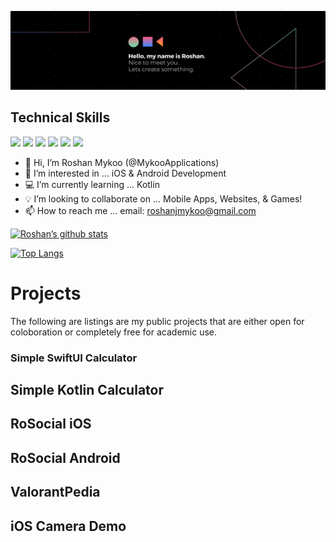 ![banner](https://raw.githubusercontent.com/MykooApplications/MykooApplications/main/Black%20Technology%20LinkedIn%20Banner.png)

<h2>Technical Skills</h2>

![](https://img.shields.io/badge/iOS-000000?style=for-the-badge&logo=ios&logoColor=white)
![](https://img.shields.io/badge/Android-3DDC84?style=for-the-badge&logo=android&logoColor=white)
![](https://img.shields.io/badge/HTML5-E34F26?style=for-the-badge&logo=html5&logoColor=white)
![](https://img.shields.io/badge/CSS3-1572B6?style=for-the-badge&logo=css3&logoColor=white)
![](https://img.shields.io/badge/Java-ED8B00?style=for-the-badge&logo=java&logoColor=white)
![](https://img.shields.io/badge/Swift-FA7343?style=for-the-badge&logo=swift&logoColor=white)

<!-- ![]()
![]()
![]()
![]()
![]() -->

- 👋 Hi, I’m Roshan Mykoo (@MykooApplications)
- 👀 I’m interested in ... iOS & Android Development
- 💻 I’m currently learning ... Kotlin
- 💡 I’m looking to collaborate on ... Mobile Apps, Websites, & Games!
- 📫 How to reach me ... email: roshanjmykoo@gmail.com



[![Roshan’s github stats](https://github-readme-stats.vercel.app/api?username=MykooApplications)](https://github.com/MykooApplications)

[![Top Langs](https://github-readme-stats.vercel.app/api/top-langs/?username=MykooApplications&layout=compact)](https://github.com/MykooApplications)

<!---
MykooApplications/MykooApplications is a ✨ special ✨ repository because its `README.md` (this file) appears on your GitHub profile.
You can click the Preview link to take a look at your changes.
--->

<h1>Projects</h1>
The following are listings are my public projects that are either open for coloboration or completely free for academic use.
<h3>Simple SwiftUI Calculator</h3>
<h2>Simple Kotlin Calculator</h2>
<h2>RoSocial iOS</h2>
<h2>RoSocial Android</h2>
<h2>ValorantPedia</h2>
<h2>iOS Camera Demo</h2>

<!-- <h3>ASDF</h3>
<h4>ASDF</h4>
<h5>ASDF</h5>
<h6>ASDF</h6> -->
